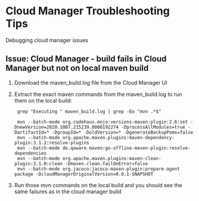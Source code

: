 # Cloud Manager Troubleshooting Tips
Debugging cloud manager issues

## Issue: Cloud Manager - build fails in Cloud Manager but not on local maven build
1. Download the maven_build.log file from the Cloud Manager UI
2. Extract the exact maven commands from the maven_build.log to run them on the local build:

        grep "Executing " maven_build.log | grep -Eo "mvn .*$"

        mvn --batch-mode org.codehaus.mojo:versions-maven-plugin:2.6:set -DnewVersion=2020.1007.215239.0000192274 -DprocessAllModules=true -DartifactId=* -DgroupId=* -DoldVersion=* -DgenerateBackupPoms=false
        mvn --batch-mode org.apache.maven.plugins:maven-dependency-plugin:3.1.2:resolve-plugins
        mvn --batch-mode de.qaware.maven:go-offline-maven-plugin:resolve-dependencies
        mvn --batch-mode org.apache.maven.plugins:maven-clean-plugin:3.1.0:clean -Dmaven.clean.failOnError=false
        mvn --batch-mode org.jacoco:jacoco-maven-plugin:prepare-agent package -DcloudManagerOriginalVersion=0.0.1-SNAPSHOT

3. Run those mvn commands on the local build and you should see the same failures as in the cloud manager build

